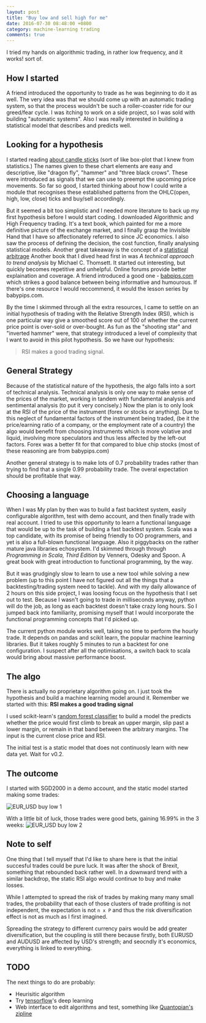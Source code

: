 ```yaml
---
layout: post
title: "Buy low and sell high for me"
date: 2016-07-30 08:48:00 +0800
category: machine-learning trading
comments: true
---
```

I tried my hands on algorithmic trading, in rather low frequency, and it works! sort of.

How I started
---
A friend introduced the opportunity to trade as he was beginning to do it as well. The very idea
was that we should come up with an automatic trading system, so that the process wouldn't be such a
roller-coaster ride for our greed/fear cycle. I was itching to work on a side project, so I was sold with building "automatic systems".
Also I was really interested in building a statistical model that describes and predicts well.

Looking for a hypothesis
---
I started reading [about candle sticks](http://stockcharts.com/school/doku.php?id=chart_school:chart_analysis:introduction_to_candlesticks)
(sort of like box-plot that I knew from statistics.) The names given to these chart elements are easy and descriptive, like
"dragon fly", "hammer" and "three black crows". These were introduced as signals that we can use to preempt the upcoming price movements.
So far so good, I started thinking about how I could write a module that recognises these established patterns from the OHLC(open, high,
low, close) ticks and buy/sell accordingly.

But it seemed a bit too simplistic and I needed more literature to back up my first hypothesis before I would start coding. I downloaded
Algorithmic and High Frequency trading. It's a text book, which painted for me a more definitive picture of the exchange market,
and I finally grasp the Invisible Hand that I have so affectionately referred to since JC economics. I also saw the process of defining
the decision, the cost function, finally analysing statistical models. Another great takeaway is the concept of a
[statistical arbitrage](http://www.mathworks.com/discovery/statistical-arbitrage.html?requestedDomain=www.mathworks.com) Another book that
I dived head first in was *A technical approach to trend analysis* by Michael C. Thomsett. It started out interesting, but quickly becomes
repetitive and unhelpful. Online forums provide better explaination and coverage. A friend introduced a good one -
[babpips.com](http://www.babypips.com/school) which strikes a good balance between being informative and humourous. If there's one
resource I would reccommend, it would the lesson series by babypips.com.

By the time I skimmed through all the extra resources, I came to settle on an initial hypothesis of trading with the Relative Strength Index (RSI), which is one particular way give a smoothed score out of 100 of whether the current price point is over-sold or over-bought.
As fun as the "shooting star" and "inverted hammer" were, that strategy introduced a level of complexity that I want to avoid in this pilot
hypothesis. So we have our hypothesis:

> RSI makes a good trading signal.

General Strategy
---
Because of the statistical nature of the hypothesis, the algo falls into a sort of technical analysis. Technical analysis is only one way to make sense of the prices of the market, working in tandem with fundamental analysis and sentimental analysis (to put it very concisely.) Now the plan is to only look at the RSI of the price of the instrument (forex or stocks or anything). Due to this neglect of fundamental factors of the instrument being traded, (be it the price/earning ratio of a company, or the employment rate of a country) the algo would benefit from choosing instruments which is more volative and liquid, involving more speculators and thus less affected by the left-out factors. Forex was a better fit for that compared to blue chip stocks (most of these reasoning are from babypips.com)

Another general strategy is to make lots of 0.7 probability trades rather than trying to find that a single 0.99 probability trade. The overal expectation should be profitable that way.

Choosing a language
---

When I was My plan by then was to build a fast backtest system, easily configurable algorithm, test with demo account, and then finally
trade with real account.
I tried to use this opportunity to learn a functional language that would be up to the task of building a fast backtest system. Scala was a
top candidate, with its promise of being friendly to OO programmers, and yet is also a full-blown functional language. Also it piggybacks on the rather mature java libraries echosystem. I'd skimmed through  through *Programming in Scala, Third Edition* by Venners, Odesky and Spoon. A great book with great introduction to functional programming,
by the way.

But it was grudgingly slow to learn to use a new tool while solving a new problem (up to this point I have not figured out all the things that a backtesting/trading system need to tackle). And with my daily allowance of 2 hours on this side project, I was loosing focus on the hypothesis that I set out to test. Because I wasn't going to trade in milliseconds anyway, python will do the job, as long as each backtest doesn't take crazy long hours. So I jumped back into familiarity, promising myself that I would incorporate the functional programming concepts that I'd picked up.

The current python module works well, taking no time to perform the hourly trade. It depends on pandas and scikit learn, the popular machine learning libraries. But it takes roughly 5 minutes to run a backtest for one configuration. I suspect after all the optimisations, a switch back to scala would bring about massive performance boost.

The algo
---
There is actually no proprietary algorithm going on. I just took the hypothesis and build a machine learning model around it. Remember we
started with this: **RSI makes a good trading signal**

I used scikit-learn's [random forest classifier](http://scikit-learn.org/stable/modules/generated/sklearn.ensemble.RandomForestClassifier.html) to build a model the predicts whether the price would first climb to break an upper margin, slip past a lower margin, or remain in that band between the arbitrary margins. The input is the current close price and RSI.

The initial test is a static model that does not continuosly learn with new data yet. Wait for v0.2.

The outcome
---
I started with SGD2000 in a demo account, and the static model started making some trades:

![EUR_USD buy low 1](/images/eurusd1.jpg)

With a little bit of luck, those trades were good bets, gaining 16.99% in the 3 weeks:
![EUR_USD buy low 2](/images/eurusd2.jpg)

Note to self
---
One thing that I tell myself that I'd like to share here is that the initial succesful trades could be pure luck. It was after the shock of Brexit, something that rebounded back rather well. In a downward trend with a similar backdrop, the static RSI algo would continue to buy and make losses.

While I attempted to spread the risk of trades by making many many small trades, the probability that each of those clusters of trade
profiting is not independent, the expectation is not `n x P` and thus the risk diversification effect is not as much as I first imagined.

Spreading the strategy to different currency pairs would be add greater diversification, but the coupling is still there because firstly, both EURUSD and AUDUSD are affected by USD's strength; and seocndly it's economics, everything is linked to everything.

TODO
---

The next things to do are probably:

  * Heurisitic algorithm
  * Try [tensorflow](https://www.tensorflow.org/)'s deep learning
  * Web interface to edit algorithms and test, something like [Quantopian's zipline](https://github.com/quantopian/zipline)

